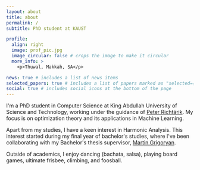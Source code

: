 ```yaml
---
layout: about
title: about
permalink: /
subtitle: PhD student at KAUST

profile:
  align: right
  image: prof_pic.jpg
  image_circular: false # crops the image to make it circular
  more_info: >
    <p>Thuwal, Makkah, SA</p>

news: true # includes a list of news items
selected_papers: true # includes a list of papers marked as "selected={true}"
social: true # includes social icons at the bottom of the page
---
```



I'm a PhD student in Computer Science at King Abdullah University of Science and Technology, working under the guidance of [Peter Richtárik](https://richtarik.org/i_bio.html). My focus is on optimization theory and its applications in Machine Learning.

Apart from my studies, I have a keen interest in Harmonic Analysis. This interest started during my final year of bachelor's studies, where I've been collaborating with my Bachelor's thesis supervisor, [Martin Grigoryan](http://publishing.ysu.am/en/Martin-Grigoryan).

Outside of academics, I enjoy dancing (bachata, salsa), playing board games, ultimate frisbee, climbing, and foosball.
